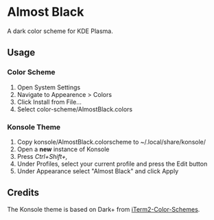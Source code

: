 # Almost Black

A dark color scheme for KDE Plasma.

## Usage

### Color Scheme

1. Open System Settings
2. Navigate to Appearence > Colors
3. Click Install from File...
4. Select color-scheme/AlmostBlack.colors

### Konsole Theme

1. Copy konsole/AlmostBlack.colorscheme to ~/.local/share/konsole/
2. Open a **new** instance of Konsole
3. Press _Ctrl+Shift+,_
4. Under Profiles, select your current profile and press the Edit button
5. Under Appearance select "Almost Black" and click Apply

## Credits

The Konsole theme is based on Dark+ from [iTerm2-Color-Schemes](https://github.com/mbadolato/iTerm2-Color-Schemes).